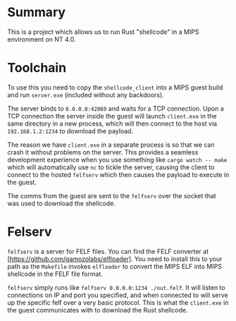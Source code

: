 # Summary

This is a project which allows us to run Rust "shellcode" in a MIPS
environment on NT 4.0.

# Toolchain

To use this you need to copy the `shellcode_client` into a MIPS guest build
and run `server.exe` (included without any backdoors).

The server binds to `0.0.0.0:42069` and waits for a TCP connection. Upon a TCP
connection the server inside the guest will launch `client.exe` in the same
directory in a new process, which will then connect to the host via
`192.168.1.2:1234` to download the payload.

The reason we have `client.exe` in a separate process is so that we can crash
it without problems on the server. This provides a seamless development
experience when you use something like `cargo watch -- make` which will
automatically use `nc` to tickle the server, causing the client to connect
to the hosted `felfserv` which then causes the payload to execute in the guest.

The comms from the guest are sent to the `felfserv` over the socket that was
used to download the shellcode.

# Felserv

`felfserv` is a server for FELF files. You can find the FELF converter at
[https://github.com/gamozolabs/elfloader]. You need to install this to your
path as the `Makefile` invokes `elfloader` to convert the MIPS ELF into MIPS
shellcode in the FELF file format.

`felfserv` simply runs like `felfserv 0.0.0.0:1234 ./out.felf`. It will listen
to connections on IP and port you specified, and when connected to will
serve up the specific felf over a very basic protocol. This is what the
`client.exe` in the guest communicates with to download the Rust shellcode.

